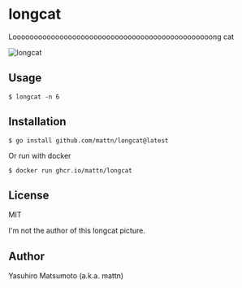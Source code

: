# longcat

Looooooooooooooooooooooooooooooooooooooooooooooong cat

![longcat](https://raw.githubusercontent.com/mattn/longcat/master/screenshot.png)

## Usage

```
$ longcat -n 6
```

## Installation

```
$ go install github.com/mattn/longcat@latest
```

Or run with docker

```
$ docker run ghcr.io/mattn/longcat
```

## License

MIT

I'm not the author of this longcat picture.

## Author

Yasuhiro Matsumoto (a.k.a. mattn)
